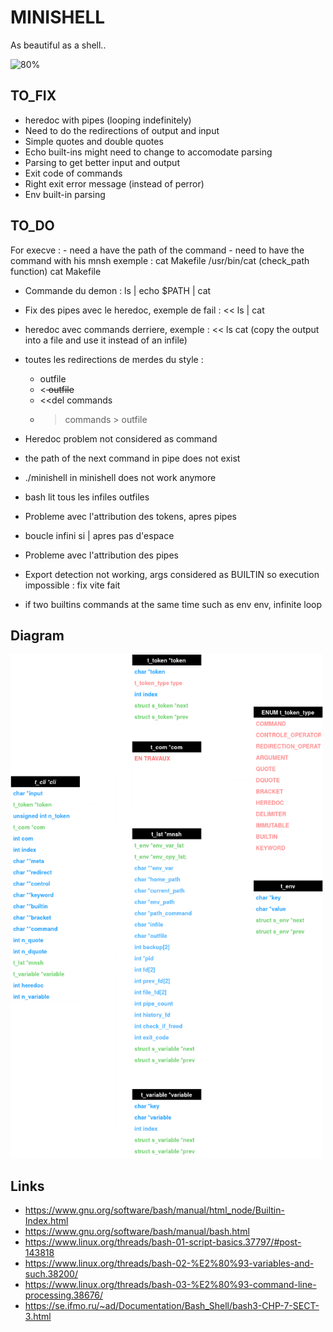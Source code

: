 # MINISHELL

As beautiful as a shell..

![80%](https://progress-bar.dev/80)

## TO_FIX
- heredoc with pipes (looping indefinitely)
- Need to do the redirections of output and input
- Simple quotes and double quotes
- Echo built-ins might need to change to accomodate parsing
- Parsing to get better input and output
- Exit code of commands
- Right exit error message (instead of perror)
- Env built-in parsing

## TO_DO

For execve :
    - need a have the path of the command
    - need to have the command with his mnsh
exemple : cat Makefile
    /usr/bin/cat (check_path function)
    cat Makefile

- Commande du demon : ls | echo $PATH | cat
- Fix des pipes avec le heredoc, exemple de fail : << ls | cat
- heredoc avec commands derriere, exemple : << ls cat (copy the output into a file and use it instead of an infile)
- toutes les redirections de merdes du style : 
    - <infile commands > outfile
    - <<del commands > outfile
    - <<del commands
    - >commands > outfile

- Heredoc problem not considered as command
- the path of the next command in pipe does not exist
- ./minishell in minishell does not work anymore
- bash lit tous les infiles outfiles
- Probleme avec l'attribution des tokens, apres pipes
- boucle infini si | apres pas d'espace
- Probleme avec l'attribution des pipes 
- Export detection not working, args considered as BUILTIN so execution impossible : fix vite fait
- if two builtins commands at the same time such as env env, infinite loop

## Diagram

<img src="diagram.png" style="width:500px" alt="diagram"></img>

## Links 

- https://www.gnu.org/software/bash/manual/html_node/Builtin-Index.html
- https://www.gnu.org/software/bash/manual/bash.html
- https://www.linux.org/threads/bash-01-script-basics.37797/#post-143818
- https://www.linux.org/threads/bash-02-%E2%80%93-variables-and-such.38200/
- https://www.linux.org/threads/bash-03-%E2%80%93-command-line-processing.38676/
- https://se.ifmo.ru/~ad/Documentation/Bash_Shell/bash3-CHP-7-SECT-3.html
